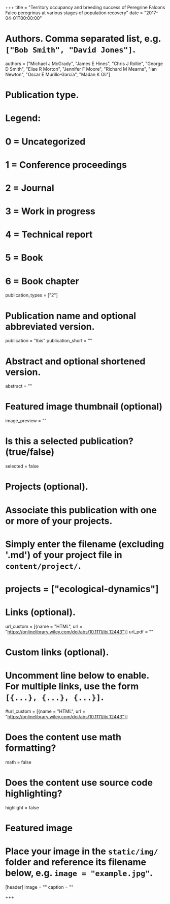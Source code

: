 +++
title = "Territory occupancy and breeding success of Peregrine Falcons Falco peregrinus at various stages of population recovery"
date = "2017-04-01T00:00:00"

# Authors. Comma separated list, e.g. `["Bob Smith", "David Jones"]`.
authors = ["Michael J McGrady", "James E Hines", "Chris J Rollie", "George D Smith", "Elise R Morton", "Jennifer F Moore", "Richard M Mearns", "Ian Newton", "Oscar E Murillo‐García", "Madan K Oli"]

# Publication type.
# Legend:
# 0 = Uncategorized
# 1 = Conference proceedings
# 2 = Journal
# 3 = Work in progress
# 4 = Technical report
# 5 = Book
# 6 = Book chapter
publication_types = ["2"]

# Publication name and optional abbreviated version.
publication = "Ibis"
publication_short = ""

# Abstract and optional shortened version.
abstract = ""
# Featured image thumbnail (optional)
image_preview = ""

# Is this a selected publication? (true/false)
selected = false

# Projects (optional).
#   Associate this publication with one or more of your projects.
#   Simply enter the filename (excluding '.md') of your project file in `content/project/`.
# projects = ["ecological-dynamics"]

# Links (optional).
url_custom = [{name = "HTML", url = "https://onlinelibrary.wiley.com/doi/abs/10.1111/ibi.12443"}]
url_pdf = ""

# Custom links (optional).
#   Uncomment line below to enable. For multiple links, use the form `[{...}, {...}, {...}]`.
#url_custom = [{name = "HTML", url = "https://onlinelibrary.wiley.com/doi/abs/10.1111/ibi.12443"}]

# Does the content use math formatting?
math = false

# Does the content use source code highlighting?
highlight = false

# Featured image
# Place your image in the `static/img/` folder and reference its filename below, e.g. `image = "example.jpg"`.
[header]
image = ""
caption = ""

+++
